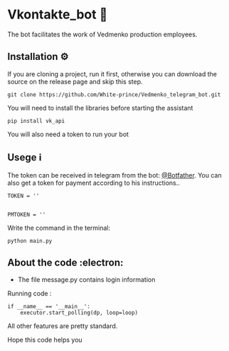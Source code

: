 # Vkontakte_bot :robot:

The bot facilitates the work of Vedmenko production employees.

## Installation :gear:

If you are cloning a project, run it first, otherwise you can download the source on the release page and skip this step.

    git clone https://github.com/White-prince/Vedmenko_telegram_bot.git
    
You will need to install the libraries before starting the assistant

    pip install vk_api
    
You will also need a token to run your bot

## Usege :information_source:

The token can be received in telegram from the bot: [@Botfather](https://t.me/BotFather). You can also get a token for payment according to his instructions..

    TOKEN = ''
    

    PMTOKEN = ''

Write the command in the terminal:

    python main.py

## About the code :electron:

- The file message.py contains login information

Running code :
    
    if __name__ == '__main__':
        executor.start_polling(dp, loop=loop)
 
All other features are pretty standard.

Hope this code helps you
